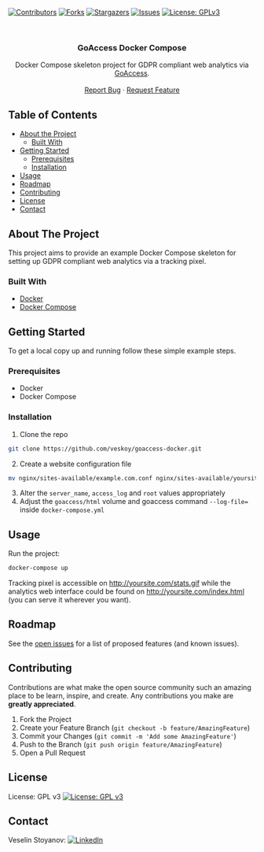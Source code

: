 [![Contributors][contributors-shield]][contributors-url]
[![Forks][forks-shield]][forks-url]
[![Stargazers][stars-shield]][stars-url]
[![Issues][issues-shield]][issues-url]
[![License: GPLv3][license-shield]][license-url]

<br />
<p align="center">
  <h3 align="center">GoAccess Docker Compose</h3>

  <p align="center">
    Docker Compose skeleton project for GDPR compliant web analytics via <a href="https://goaccess.io/">GoAccess</a>.
    <br />
    <br />
    <a href="https://github.com/veskoy/goaccess-docker/issues">Report Bug</a>
    ·
    <a href="https://github.com/veskoy/goaccess-docker/issues">Request Feature</a>
  </p>
</p>

## Table of Contents

* [About the Project](#about-the-project)
  * [Built With](#built-with)
* [Getting Started](#getting-started)
  * [Prerequisites](#prerequisites)
  * [Installation](#installation)
* [Usage](#usage)
* [Roadmap](#roadmap)
* [Contributing](#contributing)
* [License](#license)
* [Contact](#contact)

## About The Project

This project aims to provide an example Docker Compose skeleton for setting up GDPR compliant web analytics via a tracking pixel.

### Built With
* [Docker](https://www.docker.com/)
* [Docker Compose](https://docs.docker.com/compose/)

## Getting Started

To get a local copy up and running follow these simple example steps.

### Prerequisites

* Docker
* Docker Compose

### Installation

1. Clone the repo
```sh
git clone https://github.com/veskoy/goaccess-docker.git
```
2. Create a website configuration file
```sh
mv nginx/sites-available/example.com.conf nginx/sites-available/yoursite.com.conf
```
3. Alter the `server_name`, `access_log` and `root` values appropriately
4. Adjust the `goaccess/html` volume and goaccess command `--log-file=` inside `docker-compose.yml`

## Usage

Run the project:
```sh
docker-compose up
```

Tracking pixel is accessible on http://yoursite.com/stats.gif while the analytics web interface could be found on http://yoursite.com/index.html (you can serve it wherever you want).

## Roadmap

See the [open issues](https://github.com/veskoy/goaccess-docker/issues) for a list of proposed features (and known issues).

## Contributing

Contributions are what make the open source community such an amazing place to be learn, inspire, and create. Any contributions you make are **greatly appreciated**.

1. Fork the Project
2. Create your Feature Branch (`git checkout -b feature/AmazingFeature`)
3. Commit your Changes (`git commit -m 'Add some AmazingFeature'`)
4. Push to the Branch (`git push origin feature/AmazingFeature`)
5. Open a Pull Request

## License

License: GPL v3
[![License: GPL v3](https://img.shields.io/badge/License-GPLv3-blue.svg)](https://www.gnu.org/licenses/gpl-3.0)

## Contact

Veselin Stoyanov:
[![LinkedIn][linkedin-shield]][linkedin-url]

[contributors-shield]: https://img.shields.io/github/contributors/veskoy/goaccess-docker.svg?style=flat-square
[contributors-url]: https://github.com/veskoy/goaccess-docker/graphs/contributors
[forks-shield]: https://img.shields.io/github/forks/veskoy/goaccess-docker.svg?style=flat-square
[forks-url]: https://github.com/veskoy/goaccess-docker/network/members
[stars-shield]: https://img.shields.io/github/stars/veskoy/goaccess-docker.svg?style=flat-square
[stars-url]: https://github.com/veskoy/goaccess-docker/stargazers
[issues-shield]: https://img.shields.io/github/issues/veskoy/goaccess-docker.svg?style=flat-square
[issues-url]: https://github.com/veskoy/goaccess-docker/issues
[license-shield]: https://img.shields.io/badge/License-GPLv3-blue.svg
[license-url]: https://www.gnu.org/licenses/gpl-3.0
[linkedin-shield]: https://img.shields.io/badge/-LinkedIn-black.svg?logo=linkedin&color=blue
[linkedin-url]: https://www.linkedin.com/in/stoyanovv/
